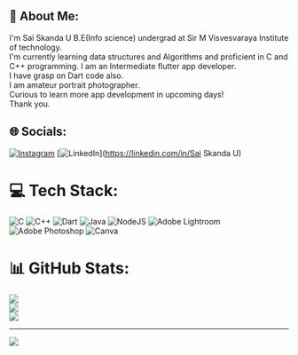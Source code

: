 ## 💫 About Me:
I'm Sai Skanda U B.E(Info science) undergrad at Sir M Visvesvaraya Institute of technology.<br>I'm currently learning data structures and Algorithms and proficient in C and C++ programming. I am an Intermediate flutter app developer.<br>I have grasp on Dart code also.<br>I am amateur portrait photographer.<br>Curious to learn more app development in upcoming days!<br>Thank you.


## 🌐 Socials:
[![Instagram](https://img.shields.io/badge/Instagram-%23E4405F.svg?logo=Instagram&logoColor=white)](https://instagram.com/saiskanda_u) [![LinkedIn](https://img.shields.io/badge/LinkedIn-%230077B5.svg?logo=linkedin&logoColor=white)](https://linkedin.com/in/Sai Skanda U) 

# 💻 Tech Stack:
![C](https://img.shields.io/badge/c-%2300599C.svg?style=for-the-badge&logo=c&logoColor=white) ![C++](https://img.shields.io/badge/c++-%2300599C.svg?style=for-the-badge&logo=c%2B%2B&logoColor=white) ![Dart](https://img.shields.io/badge/dart-%230175C2.svg?style=for-the-badge&logo=dart&logoColor=white) ![Java](https://img.shields.io/badge/java-%23ED8B00.svg?style=for-the-badge&logo=openjdk&logoColor=white) ![NodeJS](https://img.shields.io/badge/node.js-6DA55F?style=for-the-badge&logo=node.js&logoColor=white) ![Adobe Lightroom](https://img.shields.io/badge/Adobe%20Lightroom-31A8FF.svg?style=for-the-badge&logo=Adobe%20Lightroom&logoColor=white) ![Adobe Photoshop](https://img.shields.io/badge/adobe%20photoshop-%2331A8FF.svg?style=for-the-badge&logo=adobe%20photoshop&logoColor=white) ![Canva](https://img.shields.io/badge/Canva-%2300C4CC.svg?style=for-the-badge&logo=Canva&logoColor=white)
# 📊 GitHub Stats:
![](https://github-readme-stats.vercel.app/api?username=SaiSkandaU&theme=dark&hide_border=false&include_all_commits=false&count_private=false)<br/>
![](https://github-readme-streak-stats.herokuapp.com/?user=SaiSkandaU&theme=dark&hide_border=false)<br/>
![](https://github-readme-stats.vercel.app/api/top-langs/?username=SaiSkandaU&theme=dark&hide_border=false&include_all_commits=false&count_private=false&layout=compact)

---
[![](https://visitcount.itsvg.in/api?id=SaiSkandaU&icon=0&color=0)](https://visitcount.itsvg.in)

<!-- Proudly created with GPRM ( https://gprm.itsvg.in ) -->
